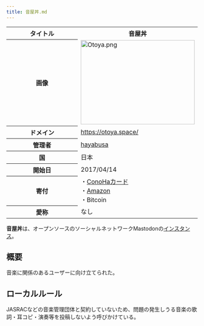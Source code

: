 ```yaml
---
title: 音屋丼.md
---
```

<div>

<table>
<colgroup>
<col style="width: 50%" />
<col style="width: 50%" />
</colgroup>
<tbody>
<tr class="header">
<th>タイトル</th>
<th>音屋丼</th>
</tr>

<tr class="odd">
<th>画像</th>
<td><a href="/%E3%83%95%E3%82%A1%E3%82%A4%E3%83%AB:Otoya.png"><img src="/images/thumb/0/04/Otoya.png/300px-Otoya.png" srcset="/images/0/04/Otoya.png 1.5x" width="300" height="222" alt="Otoya.png" /></a></td>
</tr>
<tr class="even">
<th scope="row">ドメイン</th>
<td><a href="https://otoya.space/" rel="nofollow">https://otoya.space/</a></td>
</tr>
<tr class="odd">
<th scope="row">管理者</th>
<td><a href="https://otoya.space/@hayabusa" rel="nofollow">hayabusa</a></td>
</tr>
<tr class="even">
<th scope="row">国</th>
<td>日本</td>
</tr>
<tr class="odd">
<th scope="row">開始日</th>
<td>2017/04/14</td>
</tr>
<tr class="even">
<th scope="row">寄付</th>
<td>・<a href="https://www.conoha.jp/conohacard/" rel="nofollow">ConoHaカード</a><br />
・<a href="http://amzn.asia/80MugFO" rel="nofollow">Amazon</a><br />
・Bitcoin</td>
</tr>
<tr class="odd">
<th scope="row">愛称</th>
<td>なし</td>
</tr>
</tbody>
</table>

**音屋丼**は、オープンソースのソーシャルネットワークMastodonの[インスタンス](/%E3%82%A4%E3%83%B3%E3%82%B9%E3%82%BF%E3%83%B3%E3%82%B9 "インスタンス")。

## 概要

音楽に関係のあるユーザーに向け立てられた。

## ローカルルール

JASRACなどの音楽管理団体と契約していないため、問題の発生しうる音楽の歌詞・耳コピ・演奏等を投稿しないよう呼びかけている。

</div>
